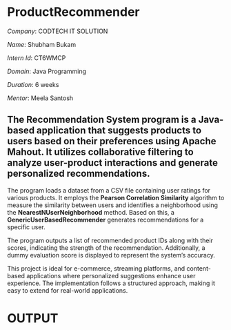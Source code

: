 # ProductRecommender

*Company*: CODTECH IT SOLUTION

*Name*: Shubham Bukam

*Intern Id*: CT6WMCP

*Domain*: Java Programming

*Duration*: 6 weeks 

*Mentor*: Meela Santosh

## The **Recommendation System** program is a Java-based application that suggests products to users based on their preferences using **Apache Mahout**. It utilizes **collaborative filtering** to analyze user-product interactions and generate personalized recommendations.  

The program loads a dataset from a CSV file containing user ratings for various products. It employs the **Pearson Correlation Similarity** algorithm to measure the similarity between users and identifies a neighborhood using the **NearestNUserNeighborhood** method. Based on this, a **GenericUserBasedRecommender** generates recommendations for a specific user.  

The program outputs a list of recommended product IDs along with their scores, indicating the strength of the recommendation. Additionally, a dummy evaluation score is displayed to represent the system’s accuracy.  

This project is ideal for e-commerce, streaming platforms, and content-based applications where personalized suggestions enhance user experience. The implementation follows a structured approach, making it easy to extend for real-world applications.

# OUTPUT
